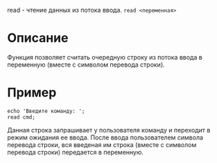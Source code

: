 read - чтение данных из потока ввода.
`read <переменная>`

Описание
========

Функция позволяет считать очередную строку из потока ввода в переменную (вместе с символом перевода строки).

Пример
======

    echo 'Введите команду: ';
    read cmd;

Данная строка запрашивает у пользователя команду и переходит в режим ожидания ее ввода. После ввода пользователем символа перевода строки, вся введеная им строка (вместе с символом перевода строки) передается в переменную.
